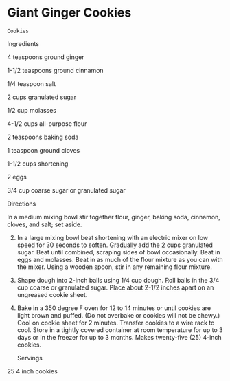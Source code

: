 # Giant Ginger Cookies

`Cookies`

 

  Ingredients  

  4 teaspoons ground ginger

1-1/2 teaspoons ground cinnamon

1/4 teaspoon salt

2 cups granulated sugar

1/2 cup molasses

4-1/2 cups all-purpose flour

2 teaspoons baking soda

1 teaspoon ground cloves

1-1/2 cups shortening

2 eggs

3/4 cup coarse sugar or granulated sugar

  

   Directions  

  In a medium mixing bowl stir together flour, ginger, baking soda, cinnamon, cloves, and salt; set aside.

2. In a large mixing bowl beat shortening with an electric mixer on low speed for 30 seconds to soften. Gradually add the 2 cups granulated sugar. Beat until combined, scraping sides of bowl occasionally. Beat in eggs and molasses. Beat in as much of the flour mixture as you can with the mixer. Using a wooden spoon, stir in any remaining flour mixture.

3. Shape dough into 2-inch balls using 1/4 cup dough. Roll balls in the 3/4 cup coarse or granulated sugar. Place about 2-1/2 inches apart on an ungreased cookie sheet.

4. Bake in a 350 degree F oven for 12 to 14 minutes or until cookies are light brown and puffed. (Do not overbake or cookies will not be chewy.) Cool on cookie sheet for 2 minutes. Transfer cookies to a wire rack to cool. Store in a tightly covered container at room temperature for up to 3 days or in the freezer for up to 3 months. Makes twenty-five (25) 4-inch cookies.  

   Servings  

  25 4 inch cookies  

 
